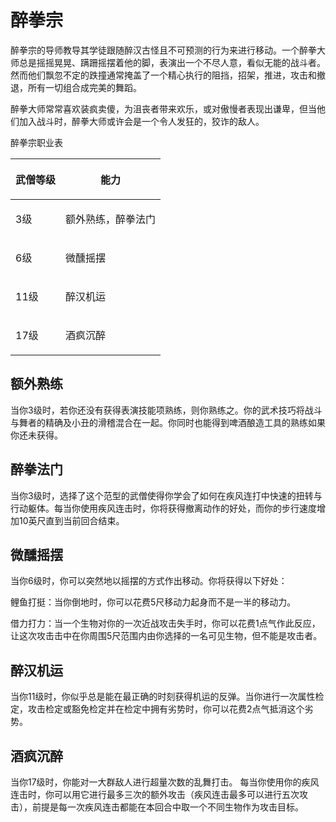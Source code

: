 # 醉拳宗

&#x20;   醉拳宗的导师教导其学徒跟随醉汉古怪且不可预测的行为来进行移动。一个醉拳大师总是摇摇晃晃、蹒跚摇摆着他的脚，表演出一个不尽人意，看似无能的战斗者。 然而他们飘忽不定的跌撞通常掩盖了一个精心执行的阻挡，招架，推进，攻击和撤退，所有一切组合成完美的舞蹈。

&#x20;   醉拳大师常常喜欢装疯卖傻，为沮丧者带来欢乐，或对傲慢者表现出谦卑，但当他们加入战斗时，醉拳大师或许会是一个令人发狂的，狡诈的敌人。

醉拳宗职业表

| <p> </p><p>武僧等级</p><p> </p> | <p> </p><p>能力</p><p> </p>        |
| --------------------------- | -------------------------------- |
| <p> </p><p>3级</p><p> </p>   | <p> </p><p>额外熟练，醉拳法门</p><p> </p> |
| <p> </p><p>6级</p><p> </p>   | <p> </p><p>微醺摇摆</p><p> </p>      |
| <p> </p><p>11级</p><p> </p>  | <p> </p><p>醉汉机运</p><p> </p>      |
| <p> </p><p>17级</p><p> </p>  | <p> </p><p>酒疯沉醉</p><p> </p>      |

## 额外熟练

&#x20;   当你3级时，若你还没有获得表演技能项熟练，则你熟练之。你的武术技巧将战斗与舞者的精确及小丑的滑稽混合在一起。你同时也能得到啤酒酿造工具的熟练如果你还未获得。

## 醉拳法门

&#x20;   当你3级时，选择了这个范型的武僧使得你学会了如何在疾风连打中快速的扭转与行动躯体。每当你使用疾风连击时，你将获得撤离动作的好处，而你的步行速度增加10英尺直到当前回合结束。

## 微醺摇摆

&#x20;   当你6级时，你可以突然地以摇摆的方式作出移动。你将获得以下好处：

&#x20;   鲤鱼打挺：当你倒地时，你可以花费5尺移动力起身而不是一半的移动力。

&#x20;   借力打力：当一个生物对你的一次近战攻击失手时，你可以花费1点气作此反应，让这次攻击击中在你周围5尺范围内由你选择的一名可见生物，但不能是攻击者。

## 醉汉机运

&#x20;   当你11级时，你似乎总是能在最正确的时刻获得机运的反弹。当你进行一次属性检定，攻击检定或豁免检定并在检定中拥有劣势时，你可以花费2点气抵消这个劣势。

## 酒疯沉醉

当你17级时，你能对一大群敌人进行超量次数的乱舞打击。 每当你使用你的疾风连击时，你可以用它进行最多三次的额外攻击（疾风连击最多可以进行五次攻击），前提是每一次疾风连击都能在本回合中取一个不同生物作为攻击目标。
